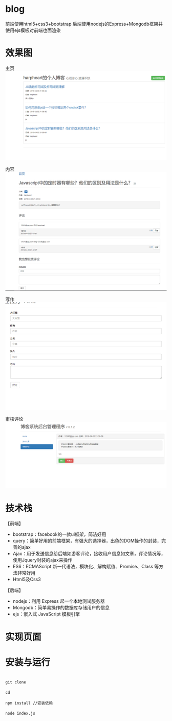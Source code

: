 # blog
前端使用html5+css3+bootstrap 后端使用nodejs的Express+Mongodb框架并使用ejs模板对前端也面渲染

# 效果图

主页
![image](https://github.com/harpheart/tu/blob/master/zy.png)

内容
![image](https://github.com/harpheart/tu/blob/master/nr.png)

写作
![image](https://github.com/harpheart/tu/blob/master/xwz.png)

审核评论
![image](https://github.com/harpheart/tu/blob/master/pl.png)

# 技术栈
【前端】
+ bootstrap：facebook的一款ui框架，简洁好用
+ query：简单好用的前端框架，有强大的选择器，出色的DOM操作的封装，完善的ajax
+ Ajax：用于发送信息给后端如游客评论，接收用户信息如文章，评论情况等，使用Jquery封装的ajax来操作
+ ES6：ECMAScript 新一代语法，模块化、解构赋值、Promise、Class 等方法非常好用
+ Html5及Css3

【后端】
+ nodejs：利用 Express 起一个本地测试服务器
+ Mongodb：简单易操作的数据库存储用户的信息
+ ejs：嵌入式 JavaScript 模板引擎
# 实现页面
# 安装与运行
<pre><code>
git clone 

cd 

npm install //安装依赖

node index.js
</pre></code>
